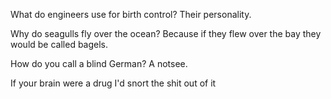 What do engineers use for birth control?
Their personality.

Why do seagulls fly over the ocean?
Because if they flew over the bay they would be called bagels.

How do you call a blind German?
A notsee.


If your brain were a drug I'd snort the shit out of it